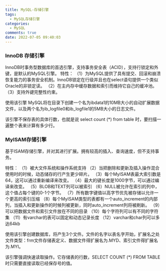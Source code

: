 ```yaml
---
title: MySQL-存储引擎
tags:
  - MySQL存储引擎
categories:
  - MySQL
comments: true
date: 2022-07-05 09:40:03
---
```



### InnoDB 存储引擎

InnoDB时事务型数据库的首选引擎，支持事务安全表（ACID），支持行锁定和外键，是默认的MySQL引擎。
特性：
（1）为MySQL提供了具有提交、回滚和崩溃恢复能力的事务安全机制。InnoDB锁定在行级并且也在select语句提供一个类似Oracle的非锁定读。
（2）在主内存中缓存数据和索引而维持它自己的缓冲池。
（3）支持外键完整性约束。

使用该引擎 MySQL将在目录下创建一个名为ibdata1的10MB大小的自动扩展数据文件，以及两个名为ib_logfile0和ib_logfile1的5MB大小的日志文件。

该引擎不保存表的具体行数，也就是说 select count (*) from table 时，要扫描一遍整个表来计算有多少行。


### MyISAM存储引擎

基于ISAM存储引擎，并对其进行扩展。拥有较高的插入、查询速度，但不支持事务。

特性：
（1）被大文件系统和操作系统支持
（2）当把删除和更新及插入操作混合使用时的时候，动态储存的行产生更少碎片。
（3）每个MyISAM表最大索引数是64，这可以通过重新编译来改变。
（4）最大的键长度是1000字节，可以通过编译来改变。
（5）BLOB和TEXT列可以被索引
（6）NULL被允许在索引的列中，这个值占每个键的0-1个字节。
（7）所有数字键值以高字节优先被存储以允许一个更高的索引压缩
（8）每个MyISAM类型的表都有一个auto_increment的内部列，当插入和更新操作的时候列被更新，同时auto_increment列将被刷新。
（9）可以把数据文件和索引文件放在不同的目录
（10）每个字符列可以有不同的字符集
（11）有varchar的表可以固定和动态记录长度
（12）varchar和char列可以多达64kb

使用该引擎创建数据库，将产生3个文件。文件的名字以表名字开始，扩展名之处文件类型：frm文件存储表定义、数据文件得扩展名为.MYD、索引文件得扩展名为.MYI。

该引擎强调快速读取操作。它存储表的行数，SELECT COUNT (*) FROM TABLE 时只需要直接读取已经保存号的值。